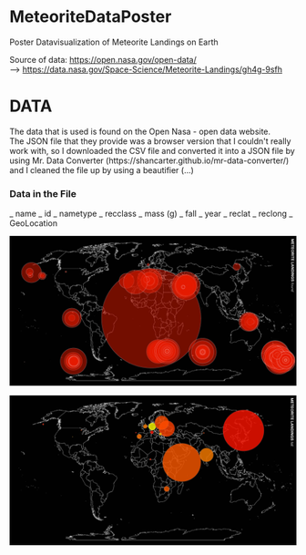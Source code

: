 # MeteoriteDataPoster
Poster Datavisualization of Meteorite Landings on Earth

Source of data:
https://open.nasa.gov/open-data/ <br>
--> https://data.nasa.gov/Space-Science/Meteorite-Landings/gh4g-9sfh

<h1> DATA </h1>
The data that is used is found on the Open Nasa - open data website. <br>
The JSON file that they provide was a browser version that I couldn't really work with, so I downloaded the CSV file and converted it into a JSON file by using Mr. Data Converter (https://shancarter.github.io/mr-data-converter/) and I cleaned the file up by using a beautifier (...)

<h3> Data in the File </h3>
_ name
_ id
_ nametype
_ recclass
_ mass (g)
_ fall
_ year
_ reclat
_ reclong
_ GeoLocation

![alt text](https://github.com/nndbkkr/MeteoriteDataPoster/blob/master/Artboard1.png)

![alt text](https://github.com/nndbkkr/MeteoriteDataPoster/blob/master/Artboard2.png)



